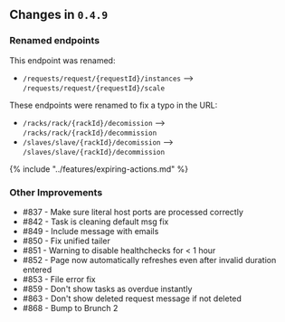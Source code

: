 ## Changes in `0.4.9`

### Renamed endpoints
This endpoint was renamed:
- `/requests/request/{requestId}/instances` --> `/requests/request/{requestId}/scale`

These endpoints were renamed to fix a typo in the URL:
- `/racks/rack/{rackId}/decomission` --> `/racks/rack/{rackId}/decommission`
- `/slaves/slave/{rackId}/decomission` --> `/slaves/slave/{rackId}/decommission`

{% include "../features/expiring-actions.md" %}

### Other Improvements

- #837 - Make sure literal host ports are processed correctly
- #842 - Task is cleaning default msg fix
- #849 - Include message with emails
- #850 - Fix unified tailer
- #851 - Warning to disable healthchecks for < 1 hour
- #852 - Page now automatically refreshes even after invalid duration entered
- #853 - File error fix
- #859 - Don't show tasks as overdue instantly
- #863 - Don't show deleted request message if not deleted
- #868 - Bump to Brunch 2
